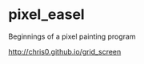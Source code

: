 pixel_easel
===========

Beginnings of a pixel painting program

http://chris0.github.io/grid_screen
